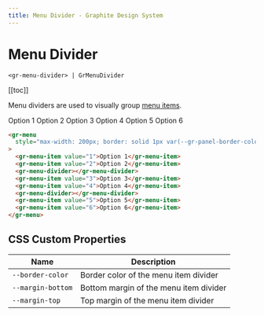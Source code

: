 ```yaml
---
title: Menu Divider - Graphite Design System
---
```


# Menu Divider

`<gr-menu-divider> | GrMenuDivider`

[[toc]]

Menu dividers are used to visually group [menu items](/components/menu-item).

<gr-menu style="max-width: 200px; border: solid 1px var(--gr-panel-border-color); border-radius: var(--gr-border-radius-medium);">
  <gr-menu-item value="1">Option 1</gr-menu-item>
  <gr-menu-item value="2">Option 2</gr-menu-item>
  <gr-menu-divider></gr-menu-divider>
  <gr-menu-item value="3">Option 3</gr-menu-item>
  <gr-menu-item value="4">Option 4</gr-menu-item>
  <gr-menu-divider></gr-menu-divider>
  <gr-menu-item value="5">Option 5</gr-menu-item>
  <gr-menu-item value="6">Option 6</gr-menu-item>
</gr-menu>

```html
<gr-menu
  style="max-width: 200px; border: solid 1px var(--gr-panel-border-color); border-radius: var(--gr-border-radius-medium);"
>
  <gr-menu-item value="1">Option 1</gr-menu-item>
  <gr-menu-item value="2">Option 2</gr-menu-item>
  <gr-menu-divider></gr-menu-divider>
  <gr-menu-item value="3">Option 3</gr-menu-item>
  <gr-menu-item value="4">Option 4</gr-menu-item>
  <gr-menu-divider></gr-menu-divider>
  <gr-menu-item value="5">Option 5</gr-menu-item>
  <gr-menu-item value="6">Option 6</gr-menu-item>
</gr-menu>
```

## CSS Custom Properties

| Name              | Description                            |
| ----------------- | -------------------------------------- |
| `--border-color`  | Border color of the menu item divider  |
| `--margin-bottom` | Bottom margin of the menu item divider |
| `--margin-top`    | Top margin of the menu item divider    |
